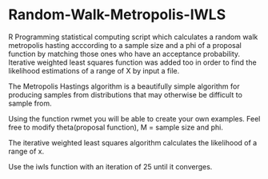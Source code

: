 # Random-Walk-Metropolis-IWLS
R Programming statistical computing script which calculates a random walk metropolis hasting acccording to a sample size and a phi of a proposal function by matching those ones who have an acceptance probability. Iterative weighted least squares function was added too in order to find the likelihood estimations of a range of X by input a file. 

The Metropolis Hastings algorithm is a beautifully simple algorithm for producing samples from distributions that may otherwise be difficult to sample from.

Using the function rwmet you will be able to create your own examples. Feel free to modify theta(proposal function), M = sample size and phi.

The iterative weighted least squares algorithm calculates the likelihood of a range of x.

Use the iwls function with an iteration of 25 until it converges.
